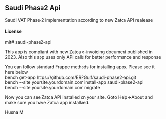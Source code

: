 ## Saudi Phase2 Api

Saudi VAT Phase-2 implementation according to new Zatca API realease

#### License

mit# saudi-phase2-api

This app is compliant with new Zatca e-invoicing document published in 2023. Also this app uses only API calls for better performance and response <br> 

You can follow standard Frappe methods for installing apps. Please see it here below<br> 
bench get-app https://github.com/ERPGulf/saudi-phase2-api.git<br> 
bench --site yoursite.yourdomain.com install-app saudi-phase2-api<br> 
bench --site yoursite.yourdomain.com migrate<br> 

Now you can see Zatca API installed on your site. Goto Help->About and make sure you have Zatca app installaed.<br> 

Husna M 
